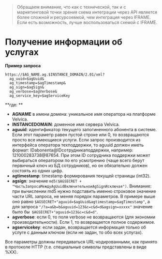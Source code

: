 <!-- TITLE: XML API -->
<!-- SUBTITLE: Данное API позволяет реализовать страницу управления услугами подписки в Личном кабинете провайдера/реселлера, а также добавить услуги Velvica в список уже имеющихся у провайдера услуг. -->

> Обращаем внимание, что как с технической, так и с маркетинговой точки зрения схема интеграции через API является более сложной и ресурсоемкой, чем интеграция через IFRAME. Если есть возможность, лучше воспользоваться схемой с IFRAME. 

# Получение информации об услугах
**Пример запроса**

```text
https://$AG_NAME.ag.$INSTANCE_DOMAIN/2.01/xml?
  ag_uuid=$agUuid&
  ag_timestamp=$agTimestamp&
  ag_sign=$agSign&
  ag_verbose=$agVerbose&
  ag_service_key=$agServiceKey
```

**где: **
* **AGNAME** в имени домена: уникальное имя оператора на платформе Velvica.
* **INSTANCEDOMAIN**: доменное имя сервера Velvica.
* **aguuid**: идентификатор текущего залогиненного абонента в системе. Если этот параметр равен пустой строке или 0, то возвращаются просто все имеющиеся услуги. Если запрос производится из интерфейса оператора техподдержки, то aguuid должен иметь формат: IDabonenta@IDсотрудникаподдержки, например: 121000283738@87654. При этом ID сотрудника поддержки может выбираться оператором по его усмотрению (чаще всего берут первичный ключ из БД сотрудников), но он обязательно должен состоять из одних цифр.
* **agtimestamp**: timestamp формирования текущей страницы (int32).
* **agsign**: значение `md5($AGSECRET + "ЧастьЗапросаМеждуAgUuidВключительноиAgSignИсключая")`. Внимание: при вычислении md5 нужно подставить именно строковое значение части URL запроса, не меняя порядок параметров. В примере выше оно равно `$AGSECRET+"aguuid=$agUuid&agtimestamp=$agTimestamp"`, а для запроса `"/?a=a&b=b&aguuid=123&c=c&d=d&agsign=xxxxx"` значение было бы` $AGSECRET+"aguuid=123&c=c&d=d"`.
* **agverbose**: если 0, то поля verbose не возвращаются (для экономии производительности). Если 1, то возвращается полное содержимое.
* **agservicekey**: если задан, возвращается информация только об услуге с данным ключом (если не задан, то обо всех услугах).

Все параметры должны передаваться URL-кодированными, как принято в протоколе HTTP (т.е. специальные символы представлены в виде %XX).
 

